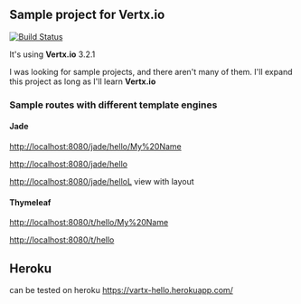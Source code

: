 ## Sample project for Vertx.io

[![Build Status](https://travis-ci.org/Mart-Bogdan/vertx-hello.svg?branch=master)](https://travis-ci.org/Mart-Bogdan/vertx-hello/)

It's using **Vertx.io** 3.2.1

I was looking for sample projects, and there aren't many of them. 
I'll expand this project as long as I'll learn **Vertx.io**

### Sample routes with different template engines
#### Jade

[http://localhost:8080/jade/hello/My%20Name](http://localhost:8080/jade/hello/My%20Name)

[http://localhost:8080/jade/hello](http://localhost:8080/jade/hello)

[http://localhost:8080/jade/helloL](http://localhost:8080/jade/helloL) view with layout

#### Thymeleaf

[http://localhost:8080/t/hello/My%20Name](http://localhost:8080/t/hello/My%20Name)

[http://localhost:8080/t/hello](http://localhost:8080/t/hello)


## Heroku
can be tested on heroku
https://vartx-hello.herokuapp.com/ 
